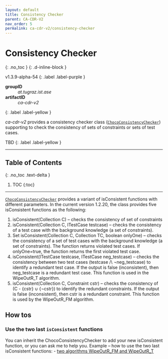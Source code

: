 ```yaml
---
layout: default
title: Consistency Checker
parent: CA-CDR-V2
nav_order: 5
permalink: ca-cdr-v2/consistency-checker
---
```


# Consistency Checker
{: .no_toc }
{: .d-inline-block }

<span style = "text-transform: lowercase">v1.3.9-alpha-54</span>
{: .label .label-purple }

<dl style="width:400px;">
    <dt><strong>groupID</strong></dt>
    <dd style = "text-transform: lowercase"><em>at.tugraz.ist.ase</em></dd>
    <dt><strong>artifactID</strong></dt>
    <dd style = "text-transform: lowercase"><em>ca-cdr-v2</em></dd>
</dl>{: .label .label-yellow }

_ca-cdr-v2_ provides a consistency checker class ([`ChocoConsistencyChecker`]) supporting to check the consistency of sets of constraints or sets of test cases.

TBD
{: .label .label-yellow }

---

## Table of Contents
{: .no_toc .text-delta }

1. TOC
{:toc}

---

[`ChocoConsistencyChecker`] provides a variant of isConsistent functions with different parameters. In the current version 1.2.20, the class provides five isConsistent functions as the following:

1.	isConsistent(Collection<Constraint> C) – checks the consistency of set of constraints
2.	isConsistent(Collection<Constraint> C, ITestCase testcase) – checks the consistency of a test case with the background knowledge (a set of constraints).
3.	Set<ITestCase> isConsistent(Collection<Constraint> C, Collection<ITestCase> TC, boolean onlyOne) – checks the consistency of a set of test cases with the background knowledge (a set of constraints). The function returns violated test cases. If onlyOne=true, the function returns the first violated test case.
4.	isConsistent(ITestCase testcase, ITestCase neg_testcase) – checks the consistency between two test cases (testcase /\ ¬neg_testcase) to identify a redundant test case. If the output is false (inconsistent), then neg_testcase is a redundant test case. This function is used in the WipeOutR_T algorithm.
5.	isConsistent(Collection<Constraint> C, Constraint cstr) – checks the consistency of (C - {cstr} ∪ {¬cstr}) to identify the redundant constraints. If the output is false (inconsistent), then cstr is a redundant constraint. This function is used by the WipeOutR_FM algorithm.

## How tos

### Use the two last `isConsistent` functions

You can inherit the ChocoConsistencyChecker to add your new isConsistent function, or you can ask me to help you.
                Example – how to use the two last isConsistent functions:
                -	[two algorithms WipeOutR_FM and WipeOutR_T](https://github.com/AIG-ist-tugraz/WipeOutR/tree/main/src/main/java/at/tugraz/ist/ase/wipeoutr/algorithm)

<!-- Links -->
[`ChocoConsistencyChecker`]: https://github.com/manleviet/CA-CDR-V2/blob/third_release/ca-cdr-package/src/main/java/at/tugraz/ist/ase/cacdr/checker/ChocoConsistencyChecker.java